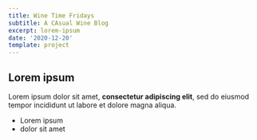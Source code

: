 ```yaml
---
title: Wine Time Fridays
subtitle: A CAsual Wine Blog
excerpt: lorem-ipsum
date: '2020-12-20'
template: project
---
```

## Lorem ipsum

Lorem ipsum dolor sit amet, **consectetur adipiscing elit**, sed do eiusmod tempor incididunt ut labore et dolore magna aliqua.

- Lorem ipsum
- dolor sit amet